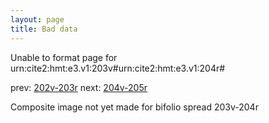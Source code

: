 ```yaml
---
layout: page
title: Bad data
---
```


Unable to format page for urn:cite2:hmt:e3.v1:203v#urn:cite2:hmt:e3.v1:204r#

prev: [202v-203r](../202v-203r/) next: [204v-205r](../204v-205r/)

Composite image not yet made for bifolio spread 203v-204r

